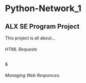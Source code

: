 <h1>Python-Network_1</h1>
<h2>ALX SE Program Project</h2>

<p>This project is all about... <h6>HTML Requests</h6> & <h6>Managing Web Responces.</h6></p>

